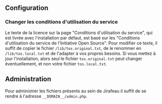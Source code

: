 ## Configuration

### Changer les conditions d'utilisation du service

Le texte de la licence sur la page "Conditions d'utilisation du service", qui est livrée avec l'installation par défaut, est basé sur les "Conditions d'utilisation du service de l'Initiative Open Source". Pour modifier ce texte, il suffit de copier le fichier `/lib/tos.original.txt`, de le renommer en `/lib/tos.local.txt` et de l'adapter à vos propres besoins. Si vous mettez à jour l'installation, alors seul le fichier `tos.original.txt` peut changer éventuellement, et non votre fichier `tos.local.txt`.

## Administration

Pour administrer les fichiers présents au sein de Jirafeau il suffit de se rendre à l'adresse `__DOMAIN__/admin.php`.